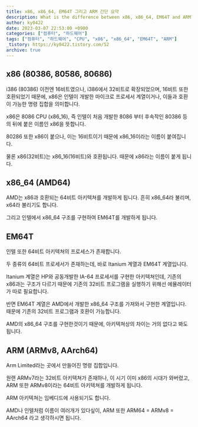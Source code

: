 ```yaml
---
title: x86, x86_64, EM64T 그리고 ARM 간단 요약
description: What is the difference between x86, x86_64, EM64T and ARM?
author: ky0422
date: 2023-03-07 22:53:00 +0900
categories: ["컴퓨터", "하드웨어"]
tags: ["컴퓨터", "하드웨어", "CPU", "x86", "x86_64", "EM64T", "ARM"]
_tistory: https://ky0422.tistory.com/52
archive: true
---
```


## x86 (80386, 80586, 80686)

i386 (80386) 이전엔 16비트였으나, i386에서 32비트로 확장되었으며, 16비트 또한 호환되었기 때문에, x86은 인텔이 개발한 마이크로 프로세서 계열이거나, 이들과 호환이 가능한 명령 집합을 의미합니다.

x86은 8086 CPU (x86_16), 즉 인텔이 처음 개발한 8086 부터 후속작인 80386 등의 뒤에 붙은 이름인 x86을 뜻합니다.

80286 또한 x86이 붙으나, 이는 16비트이기 때문에 x86_16이라는 이름이 붙여집니다.

물론 x86(32비트)는 x86_16(16비트)와 호환됩니다. 때문에 x86라는 이름이 붙게 됩니다.

## x86_64 (AMD64)

AMD는 x86과 호환되는 64비트 아키텍쳐를 개발하게 됩니다. 흔히 x86_64라 불리며, x64라 불리기도 합니다.

그리고 인텔에서 x86_64 구조를 구현하여 EM64T를 개발하게 됩니다.

## EM64T

인텔 또한 64비트 아키텍쳐의 프로세스가 존재합니다.

두 종류의 64비트 프로세서가 존재하는데, 바로 Itanium 계열과 EM64T 계열입니다.

Itanium 계열은 HP와 공동개발한 IA-64 프로세서를 구현한 아키텍쳐인데, 기존의 x86과는 구조가 다르기 때문에 기존의 32비트 프로그램을 실행하기 위해선 에뮬레이터가 따로 필요합니다.

반면 EM64T 계열은 AMD에서 개발한 x86_64 구조를 가져와서 구현한 계열입니다. 때문에 기존의 32비트 프로그램과 호환이 가능합니다.

AMD의 x86_64 구조를 구현한것이기 때문에, 아키텍쳐상의 차이는 거의 없다고 봐도 됩니다.

## ARM (ARMv8, AArch64)

Arm Limited라는 곳에서 만들어진 명령 집합입니다.

원랜 ARMv7라는 32비트 아키텍쳐가 존재하나, 이 시기 이미 x86의 시대가 와버렸고, ARM 또한 ARMv8이라는 64비트 아키텍쳐를 개발하게 됩니다.

ARM 아키텍쳐는 임베디드에 사용되기도 합니다.

AMD나 인텔처럼 이름이 여러개가 있다싶이, ARM 또한 ARM64 = ARMv8 = AArch64 라고 생각하시면 됩니다.
